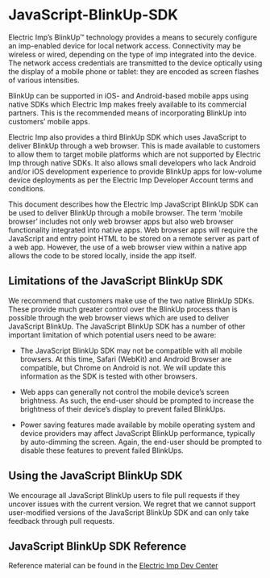 # JavaScript-BlinkUp-SDK

Electric Imp’s BlinkUp™ technology provides a means to securely configure an imp-enabled device for local network access. Connectivity may be wireless or wired, depending on the type of imp integrated into the device. The network access credentials are transmitted to the device optically using the display of a mobile phone or tablet: they are encoded as screen flashes of various intensities.

BlinkUp can be supported in iOS- and Android-based mobile apps using native SDKs which Electric Imp makes freely available to its commercial partners. This is the recommended means of incorporating BlinkUp into customers’ mobile apps.

Electric Imp also provides a third BlinkUp SDK which uses JavaScript to deliver BlinkUp through a web browser. This is made available to customers to allow them to target mobile platforms which are not supported by Electric Imp through native SDKs. It also allows small developers who lack Android and/or iOS development experience to provide BlinkUp apps for low-volume device deployments as per the Electric Imp Developer Account terms and conditions.

This document describes how the Electric Imp JavaScript BlinkUp SDK can be used to deliver BlinkUp through a mobile browser. The term ‘mobile browser’ includes not only web browser apps but also web browser functionality integrated into native apps. Web browser apps will require the JavaScript and entry point HTML to be stored on a remote server as part of a web app. However, the use of a web browser view within a native app allows the code to be stored locally, inside the app itself.

## Limitations of the JavaScript BlinkUp SDK

We recommend that customers make use of the two native BlinkUp SDKs. These provide much greater control over the BlinkUp process than is possible through the web browser views which are used to deliver JavaScript BlinkUp. The JavaScript BlinkUp SDK has a number of other important limitation of which potential users need to be aware:

- The JavaScript BlinkUp SDK may not be compatible with all mobile browsers. At this time, Safari (WebKit) and Android Browser are compatible, but Chrome on Android is not. We will update this information as the SDK is tested with other browsers.

- Web apps can generally not control the mobile device’s screen brightness. As such, the end-user should be prompted to increase the brightness of their device’s display to prevent failed BlinkUps.

- Power saving features made available by mobile operating system and device providers may affect JavaScript BlinkUp performance, typically by auto-dimming the screen. Again, the end-user should be prompted to disable these features to prevent failed BlinkUps.

## Using the JavaScript BlinkUp SDK

We encourage all JavaScript BlinkUp users to file pull requests if they uncover issues with the current version. We regret that we cannot support user-modified versions of the JavaScript BlinkUp SDK and can only take feedback through pull requests.

## JavaScript BlinkUp SDK Reference

Reference material can be found in the [Electric Imp Dev Center](https://electricimp.com/docs/manufacturing/sdkdocs/)
